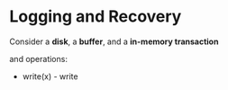 # Logging and Recovery
Consider a **disk**, a **buffer**, and a **in-memory transaction**

and operations:
- write(x) - write 
<!--stackedit_data:
eyJoaXN0b3J5IjpbOTA5MTEzOTY4LDYyNjY2NzA0NywtMTc4MT
EwMTg1N119
-->